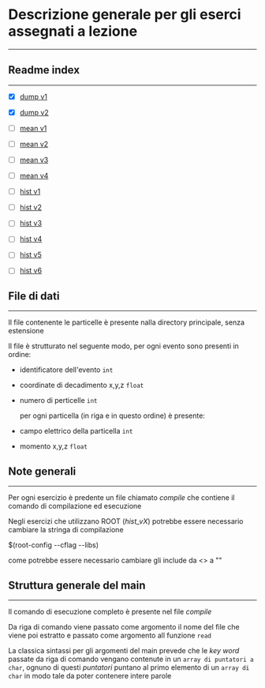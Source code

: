 # Descrizione generale per gli eserci assegnati a lezione
---
## Readme index
---
- [x] [dump v1](../dump_v1/readme.md)

- [x] [dump v2](../dump_v2/readme.md)

- [ ] [mean v1](../mean_v1/readme.md)

- [ ] [mean v2](../mean_v2/readme.md)

- [ ] [mean v3](../mean_v3/readme.md)

- [ ] [mean v4](../mean_v4/readme.md)

- [ ] [hist v1](../hist_v1/readme.md)

- [ ] [hist v2](../hist_v2/readme.md)

- [ ] [hist v3](../hist_v3/readme.md)

- [ ] [hist v4](../hist_v4/readme.md)

- [ ] [hist v5](../hist_v5/readme.md)

- [ ] [hist v6](../hist_v6/readme.md)

## File di dati
---

Il file contenente le particelle è presente nalla directory principale, senza estensione

Il file è strutturato nel seguente modo, per ogni evento sono presenti in ordine:

- identificatore dell'evento `int`
- coordinate di decadimento x,y,z `float`
- numero di perticelle `int`

	per ogni particella (in riga e in questo ordine) è presente:

- campo elettrico della particella `int`
- momento x,y,z `float`

## Note generali
---

Per ogni esercizio è predente un file chiamato *compile* che contiene il comando di compilazione ed esecuzione

Negli esercizi che utilizzano ROOT (*hist_vX*) potrebbe essere necessario cambiare la stringa di compilazione 

$(root-config --cflag --libs)

come potrebbe essere necessario cambiare gli include da <> a ""

## Struttura generale del main
---
Il comando di esecuzione completo è presente nel file *compile*

Da riga di comando viene passato come argomento il nome del file che viene poi estratto e passato come argomento all funzione `read`

La classica sintassi per gli argomenti del main prevede che le *key word* passate da riga di comando vengano contenute in un `array di puntatori a char`, ognuno di questi *puntatori* puntano al primo elemento di un `array di char` in modo tale da poter contenere intere parole

